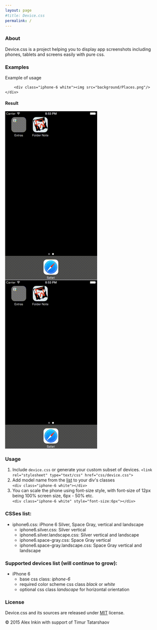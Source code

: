 ```yaml
---
layout: page
#title: Device.css
permalink: /
---
```


### About

Device.css is a project helping you to display app screenshots including phones, tablets and screens easily with pure css.

### Examples

Example of usage

```
	<div class="iphone-6 white"><img src="background/Places.png"/></div>
```

#### Result
<div class="iphone-6 white" style="font-size: 4px;">
	<img src="background/screencast.gif"/>
</div>
<div class="iphone-6 black" style="font-size: 4px;">
	<img src="background/screencast.gif"/>
</div>

### Usage

1. Include `device.css` or generate your custom subset of devices.
`<link rel="stylesheet" type="text/css" href="css/device.css">`
2. Add model name from the [list](#modelslist) to your div's classes  
`<div class="iphone-6 white"></div>`
3. You can scale the phone using font-size style, with font-size of 12px being 100% screen size, 6px - 50% etc.  
`<div class="iphone-6 white" style="font-size:6px"></div>`


### CSSes list:

- iphone6.css: iPhone 6 Silver, Space Gray, vertical and landscape
	- iphone6.silver.css: Silver vertical
	- iphone6.silver.landscape.css: Silver vertical and landscape
	- iphone6.space-gray.css: Space Gray vertical
	- iphone6.space-gray.landscape.css: Space Gray vertical and landscape

### Supported devices list (will continue to grow):

- iPhone 6
	- base css class: *iphone-6*
	- required color scheme css class *black* or *white*
	- optional css class *landscape* for horizontal orientation

### License

Device.css and its sources are released under [MIT](http://opensource.org/licenses/MIT) license.

© 2015 Alex Inkin with support of Timur Tatarshaov
